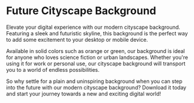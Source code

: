 <!--font:Poppins-->

# Future Cityscape Background

Elevate your digital experience with our modern cityscape background. Featuring a sleek and futuristic skyline, this background is the perfect way to add some excitement to your desktop or mobile device.

Available in solid colors such as orange or green, our background is ideal for anyone who loves science fiction or urban landscapes. Whether you're using it for work or personal use, our cityscape background will transport you to a world of endless possibilities.

So why settle for a plain and uninspiring background when you can step into the future with our modern cityscape background? Download it today and start your journey towards a new and exciting digital world!

<!--

Write me markdown content of website with wallpaper:

"A wallpaper with a single graphic of a futuristic cityscape, in a solid color such as orange or green."

The header of the page should not be copy of the text but rather a real content of the website which is using this wallpaper.


---


# Futuristic Cityscape Wallpaper

Decorate your desktop or mobile device with our stunning wallpaper featuring a single graphic of a futuristic cityscape. The wallpaper is available in solid colors such as orange or green, adding a pop of color to your screen.

With its sleek and modern design, this wallpaper is perfect for anyone who loves science fiction or urban landscapes. Whether you're using it as a background for your work computer or personal phone, this wallpaper will make your device stand out.

Download our futuristic cityscape wallpaper today and bring a touch of the future to your digital world!


---


Heading should not include word "wallpaper". The website should not be about the wallpaper itself, wallpaper is just a related background, rewrite whole content.


---


# Discover the Future with Our Futuristic Cityscape Background

Looking for a way to add some excitement to your digital world? Look no further than our stunning futuristic cityscape background. Featuring a single graphic of a sleek and modern city skyline, this background is sure to make your desktop or mobile device stand out.

Available in solid colors such as orange or green, our background is perfect for anyone who loves science fiction or urban landscapes. Whether you're using it as a backdrop for your work computer or personal phone, this background will transport you to a world of endless possibilities.

So why settle for a boring, plain background when you can discover the future with our futuristic cityscape background? Download it today and start exploring!


---


Heading is too long, rewrite whole content.


---


# Explore a Futuristic World with Our Cityscape Background

Transform your digital world with our stunning cityscape background. Featuring a sleek and modern skyline, this background is the perfect way to add some excitement to your desktop or mobile device.

Available in solid colors like orange or green, our background is ideal for anyone who loves science fiction or urban landscapes. Whether you're using it as a backdrop for work or personal use, our cityscape background will transport you to a futuristic world full of endless possibilities.

So why settle for a boring, plain background when you can explore a whole new world with our cityscape background? Download it today and start your journey into the future!


---


Heading is too long, rewrite whole content.


---


# Step into the Future with Our Modern Cityscape Background

Elevate your digital experience with our modern cityscape background. Featuring a sleek and futuristic skyline, this background is the perfect way to add some excitement to your desktop or mobile device.

Available in solid colors such as orange or green, our background is ideal for anyone who loves science fiction or urban landscapes. Whether you're using it for work or personal use, our cityscape background will transport you to a world of endless possibilities.

So why settle for a plain and uninspiring background when you can step into the future with our modern cityscape background? Download it today and start your journey towards a new and exciting digital world!


---


Write me a Google font which is best fitting for the website.

Pick from the list:
- Montserrat
- Raleway
- IBM Plex Sans
- Exo 2
- Poppins
- Playfair Display
- Orbitron
- Great Vibes
- Dancing Script
- Open Sans
- Barlow Condensed
- Inter
- Lobster
- Futura
- Roboto
- Lato
- Alegreya


Write just the font name nothing else.


---


Poppins

-->
